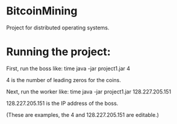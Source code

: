 # BitcoinMining
Project for distributed operating systems.

# Running the project:
First, run the boss like:
time java -jar project1.jar 4

4 is the number of leading zeros for the coins.

Next, run the worker like:
time java -jar project1.jar 128.227.205.151

128.227.205.151 is the IP address of the boss.

(These are examples, the 4 and 128.227.205.151 are editable.)